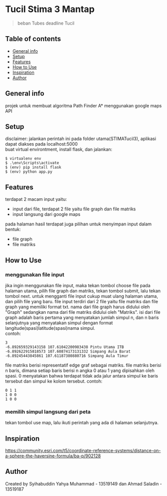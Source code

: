 # Tucil Stima 3 Mantap
> beban Tubes deadline Tucil

## Table of contents
* [General info](#general-info)
* [Setup](#setup)
* [Features](#features)
* [How to Use](#How-to-Use)
* [Inspiration](#inspiration)
* [Author](#author)

## General info
projek untuk membuat algoritma Path Finder A* menggunakan google maps API

## Setup
disclaimer: jalankan perintah ini pada folder utama(STIMATucil3), aplikasi dapat diakses pada localhost:5000  
buat virtual environtment, install flask, dan jalankan:  
```$ pip install virtualenv
$ virtualenv env
$ .\env\Scripts\activate
$ (env) pip install flask
$ (env) python app.py
```

## Features
terdapat 2 macam input yaitu:
* input dari file, terdapat 2 file yaitu file graph dan file matriks
* input langsung dari google maps  

pada halaman hasil terdapat juga pilihan untuk menyimpan input dalam bentuk:
* file graph
* file matriks

## How to Use
### menggunakan file input
jika ingin menggunakan file input, maka tekan tombol choose file pada halaman utama, pilih file graph dan matriks, tekan tombol submit, lalu tekan tombol next. untuk mengganti file input cukup muat ulang halaman utama, dan pilih file yang baru.
file input terdiri dari 2 file yaitu file matriks dan file graph yang memiliki format txt. nama dari file graph harus didului oleh "Graph" sedangkan nama dari file matriks didului oleh "Matriks". isi dari file graph adalah baris pertama yang menyatakan jumlah simpul n, dan n baris selanjutnya yang menyatakan simpul dengan format langitude(spasi)latitude(spasi)nama simpul.  
contoh:

```
3
-6.892659329143158 107.61042200983438 Pintu Utama ITB
-6.892622915818573 107.60874173131332 Simpang Aula Barat
-6.89245443845861 107.61187380880716 Simpang Aula Timur
```
file matriks berisi representatif edge graf sebagai matriks. file matriks berisi n baris, dimana setiap baris berisi n angka 0 atau 1 yang dipisahkan oleh spasi. 0 menyatakan bahwa terdapat tidak ada jalur antara simpul ke baris tersebut dan simpul ke kolom tersebut. contoh:
```
0 1 1
1 0 0
1 0 0
```
### memilih simpul langsung dari peta
tekan tombol use map, lalu ikuti perintah yang ada di halaman selanjutnya.
## Inspiration
https://community.esri.com/t5/coordinate-reference-systems/distance-on-a-sphere-the-haversine-formula/ba-p/902128

## Author
Created by Syihabuddin Yahya Muhammad - 13519149 dan Ahmad Saladin - 13519187
